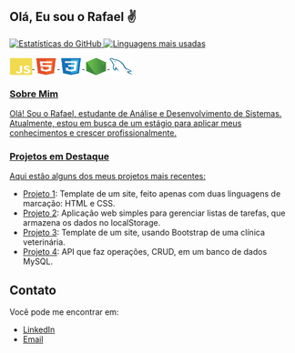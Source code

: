 ## Olá, Eu sou o Rafael ✌️

<div>
   <a href="https://github.com/rafael-da-silva-pereira">
   <img height="180em" src="https://github-readme-stats.vercel.app/api?username=rafael-da-silva-pereira&show_icons=true&theme=tokyonight&include_all_commits=true&count_private=true" alt="Estatísticas do GitHub"/>
   <img height="180em" src="https://github-readme-stats.vercel.app/api/top-langs/?username=rafael-da-silva-pereira&layout=compact&langs_count=6&theme=tokyonight" alt="Linguagens mais usadas"/>
</div>

<div style="display: inline_block"><br>
  <img align="center" alt="JavaScript" height="30" width="40" src="https://raw.githubusercontent.com/devicons/devicon/master/icons/javascript/javascript-plain.svg">
  <img align="center" alt="HTML5" height="30" width="40" src="https://raw.githubusercontent.com/devicons/devicon/master/icons/html5/html5-original.svg">
  <img align="center" alt="CSS3" height="30" width="40" src="https://raw.githubusercontent.com/devicons/devicon/master/icons/css3/css3-original.svg">
  <!--<img align="center" alt="Python" height="30" width="40" src="https://raw.githubusercontent.com/devicons/devicon/master/icons/python/python-original.svg">
  <img align="center" alt="React" height="30" width="40" src="https://raw.githubusercontent.com/devicons/devicon/master/icons/react/react-original.svg">-->
  <img align="center" alt="Node.js" height="30" width="40" src="https://raw.githubusercontent.com/devicons/devicon/master/icons/nodejs/nodejs-original.svg">
  <img align="center" alt="MySQL" height="30" width="40" src="https://raw.githubusercontent.com/devicons/devicon/master/icons/mysql/mysql-original.svg">
</div>

### Sobre Mim

Olá! Sou o Rafael, estudante de Análise e Desenvolvimento de Sistemas. Atualmente, estou em busca de um estágio para aplicar meus conhecimentos e crescer profissionalmente.

### Projetos em Destaque

Aqui estão alguns dos meus projetos mais recentes:

- [Projeto 1](https://github.com/rafael-da-silva-pereira/template-HTML-CSS/tree/master): Template de um site, feito apenas com duas linguagens de marcação: HTML e CSS.
- [Projeto 2](https://github.com/rafael-da-silva-pereira/lista-tarefas-objetivos): Aplicação web simples para gerenciar listas de tarefas, que armazena os dados no localStorage.
- [Projeto 3](https://github.com/rafael-da-silva-pereira/template-siteClinicaVeterinaria-bootstrap): Template de um site, usando Bootstrap de uma clínica veterinária.
- [Projeto 4](https://github.com/rafael-da-silva-pereira/API-personagens): API que faz operações, CRUD, em um banco de dados MySQL.


## Contato

Você pode me encontrar em:
- [LinkedIn](https://www.linkedin.com/in/rafael-da-silva-pereira-6980422aa/)
 - [Email](mailto:rafasu_s.p@outlook.com)


